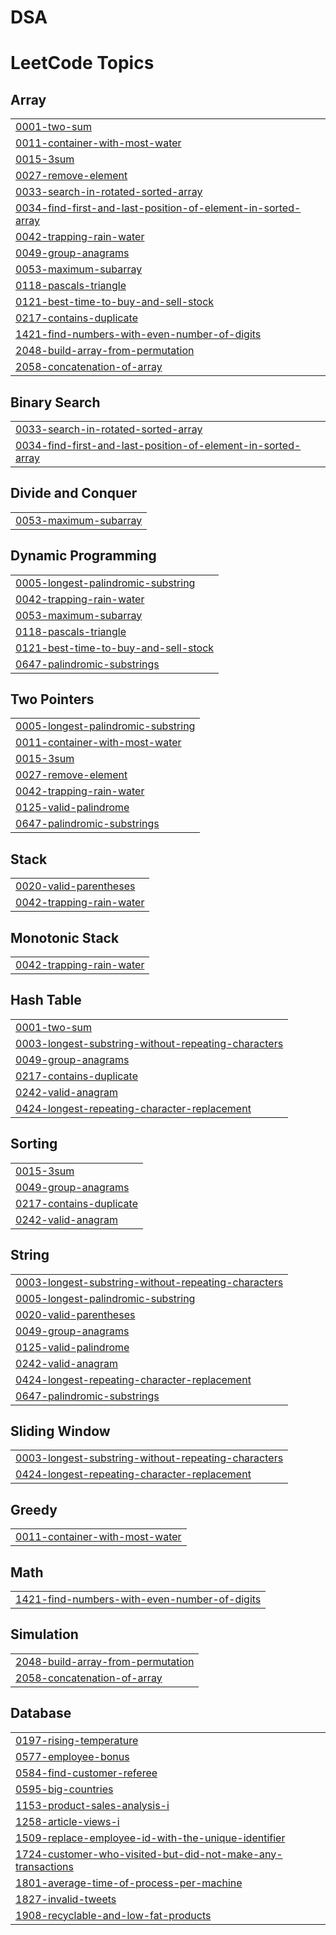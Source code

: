 # DSA
<!---LeetCode Topics Start-->
# LeetCode Topics
## Array
|  |
| ------- |
| [0001-two-sum](https://github.com/SujitYalmar/DSA/tree/master/0001-two-sum) |
| [0011-container-with-most-water](https://github.com/SujitYalmar/DSA/tree/master/0011-container-with-most-water) |
| [0015-3sum](https://github.com/SujitYalmar/DSA/tree/master/0015-3sum) |
| [0027-remove-element](https://github.com/SujitYalmar/DSA/tree/master/0027-remove-element) |
| [0033-search-in-rotated-sorted-array](https://github.com/SujitYalmar/DSA/tree/master/0033-search-in-rotated-sorted-array) |
| [0034-find-first-and-last-position-of-element-in-sorted-array](https://github.com/SujitYalmar/DSA/tree/master/0034-find-first-and-last-position-of-element-in-sorted-array) |
| [0042-trapping-rain-water](https://github.com/SujitYalmar/DSA/tree/master/0042-trapping-rain-water) |
| [0049-group-anagrams](https://github.com/SujitYalmar/DSA/tree/master/0049-group-anagrams) |
| [0053-maximum-subarray](https://github.com/SujitYalmar/DSA/tree/master/0053-maximum-subarray) |
| [0118-pascals-triangle](https://github.com/SujitYalmar/DSA/tree/master/0118-pascals-triangle) |
| [0121-best-time-to-buy-and-sell-stock](https://github.com/SujitYalmar/DSA/tree/master/0121-best-time-to-buy-and-sell-stock) |
| [0217-contains-duplicate](https://github.com/SujitYalmar/DSA/tree/master/0217-contains-duplicate) |
| [1421-find-numbers-with-even-number-of-digits](https://github.com/SujitYalmar/DSA/tree/master/1421-find-numbers-with-even-number-of-digits) |
| [2048-build-array-from-permutation](https://github.com/SujitYalmar/DSA/tree/master/2048-build-array-from-permutation) |
| [2058-concatenation-of-array](https://github.com/SujitYalmar/DSA/tree/master/2058-concatenation-of-array) |
## Binary Search
|  |
| ------- |
| [0033-search-in-rotated-sorted-array](https://github.com/SujitYalmar/DSA/tree/master/0033-search-in-rotated-sorted-array) |
| [0034-find-first-and-last-position-of-element-in-sorted-array](https://github.com/SujitYalmar/DSA/tree/master/0034-find-first-and-last-position-of-element-in-sorted-array) |
## Divide and Conquer
|  |
| ------- |
| [0053-maximum-subarray](https://github.com/SujitYalmar/DSA/tree/master/0053-maximum-subarray) |
## Dynamic Programming
|  |
| ------- |
| [0005-longest-palindromic-substring](https://github.com/SujitYalmar/DSA/tree/master/0005-longest-palindromic-substring) |
| [0042-trapping-rain-water](https://github.com/SujitYalmar/DSA/tree/master/0042-trapping-rain-water) |
| [0053-maximum-subarray](https://github.com/SujitYalmar/DSA/tree/master/0053-maximum-subarray) |
| [0118-pascals-triangle](https://github.com/SujitYalmar/DSA/tree/master/0118-pascals-triangle) |
| [0121-best-time-to-buy-and-sell-stock](https://github.com/SujitYalmar/DSA/tree/master/0121-best-time-to-buy-and-sell-stock) |
| [0647-palindromic-substrings](https://github.com/SujitYalmar/DSA/tree/master/0647-palindromic-substrings) |
## Two Pointers
|  |
| ------- |
| [0005-longest-palindromic-substring](https://github.com/SujitYalmar/DSA/tree/master/0005-longest-palindromic-substring) |
| [0011-container-with-most-water](https://github.com/SujitYalmar/DSA/tree/master/0011-container-with-most-water) |
| [0015-3sum](https://github.com/SujitYalmar/DSA/tree/master/0015-3sum) |
| [0027-remove-element](https://github.com/SujitYalmar/DSA/tree/master/0027-remove-element) |
| [0042-trapping-rain-water](https://github.com/SujitYalmar/DSA/tree/master/0042-trapping-rain-water) |
| [0125-valid-palindrome](https://github.com/SujitYalmar/DSA/tree/master/0125-valid-palindrome) |
| [0647-palindromic-substrings](https://github.com/SujitYalmar/DSA/tree/master/0647-palindromic-substrings) |
## Stack
|  |
| ------- |
| [0020-valid-parentheses](https://github.com/SujitYalmar/DSA/tree/master/0020-valid-parentheses) |
| [0042-trapping-rain-water](https://github.com/SujitYalmar/DSA/tree/master/0042-trapping-rain-water) |
## Monotonic Stack
|  |
| ------- |
| [0042-trapping-rain-water](https://github.com/SujitYalmar/DSA/tree/master/0042-trapping-rain-water) |
## Hash Table
|  |
| ------- |
| [0001-two-sum](https://github.com/SujitYalmar/DSA/tree/master/0001-two-sum) |
| [0003-longest-substring-without-repeating-characters](https://github.com/SujitYalmar/DSA/tree/master/0003-longest-substring-without-repeating-characters) |
| [0049-group-anagrams](https://github.com/SujitYalmar/DSA/tree/master/0049-group-anagrams) |
| [0217-contains-duplicate](https://github.com/SujitYalmar/DSA/tree/master/0217-contains-duplicate) |
| [0242-valid-anagram](https://github.com/SujitYalmar/DSA/tree/master/0242-valid-anagram) |
| [0424-longest-repeating-character-replacement](https://github.com/SujitYalmar/DSA/tree/master/0424-longest-repeating-character-replacement) |
## Sorting
|  |
| ------- |
| [0015-3sum](https://github.com/SujitYalmar/DSA/tree/master/0015-3sum) |
| [0049-group-anagrams](https://github.com/SujitYalmar/DSA/tree/master/0049-group-anagrams) |
| [0217-contains-duplicate](https://github.com/SujitYalmar/DSA/tree/master/0217-contains-duplicate) |
| [0242-valid-anagram](https://github.com/SujitYalmar/DSA/tree/master/0242-valid-anagram) |
## String
|  |
| ------- |
| [0003-longest-substring-without-repeating-characters](https://github.com/SujitYalmar/DSA/tree/master/0003-longest-substring-without-repeating-characters) |
| [0005-longest-palindromic-substring](https://github.com/SujitYalmar/DSA/tree/master/0005-longest-palindromic-substring) |
| [0020-valid-parentheses](https://github.com/SujitYalmar/DSA/tree/master/0020-valid-parentheses) |
| [0049-group-anagrams](https://github.com/SujitYalmar/DSA/tree/master/0049-group-anagrams) |
| [0125-valid-palindrome](https://github.com/SujitYalmar/DSA/tree/master/0125-valid-palindrome) |
| [0242-valid-anagram](https://github.com/SujitYalmar/DSA/tree/master/0242-valid-anagram) |
| [0424-longest-repeating-character-replacement](https://github.com/SujitYalmar/DSA/tree/master/0424-longest-repeating-character-replacement) |
| [0647-palindromic-substrings](https://github.com/SujitYalmar/DSA/tree/master/0647-palindromic-substrings) |
## Sliding Window
|  |
| ------- |
| [0003-longest-substring-without-repeating-characters](https://github.com/SujitYalmar/DSA/tree/master/0003-longest-substring-without-repeating-characters) |
| [0424-longest-repeating-character-replacement](https://github.com/SujitYalmar/DSA/tree/master/0424-longest-repeating-character-replacement) |
## Greedy
|  |
| ------- |
| [0011-container-with-most-water](https://github.com/SujitYalmar/DSA/tree/master/0011-container-with-most-water) |
## Math
|  |
| ------- |
| [1421-find-numbers-with-even-number-of-digits](https://github.com/SujitYalmar/DSA/tree/master/1421-find-numbers-with-even-number-of-digits) |
## Simulation
|  |
| ------- |
| [2048-build-array-from-permutation](https://github.com/SujitYalmar/DSA/tree/master/2048-build-array-from-permutation) |
| [2058-concatenation-of-array](https://github.com/SujitYalmar/DSA/tree/master/2058-concatenation-of-array) |
## Database
|  |
| ------- |
| [0197-rising-temperature](https://github.com/SujitYalmar/DSA/tree/master/0197-rising-temperature) |
| [0577-employee-bonus](https://github.com/SujitYalmar/DSA/tree/master/0577-employee-bonus) |
| [0584-find-customer-referee](https://github.com/SujitYalmar/DSA/tree/master/0584-find-customer-referee) |
| [0595-big-countries](https://github.com/SujitYalmar/DSA/tree/master/0595-big-countries) |
| [1153-product-sales-analysis-i](https://github.com/SujitYalmar/DSA/tree/master/1153-product-sales-analysis-i) |
| [1258-article-views-i](https://github.com/SujitYalmar/DSA/tree/master/1258-article-views-i) |
| [1509-replace-employee-id-with-the-unique-identifier](https://github.com/SujitYalmar/DSA/tree/master/1509-replace-employee-id-with-the-unique-identifier) |
| [1724-customer-who-visited-but-did-not-make-any-transactions](https://github.com/SujitYalmar/DSA/tree/master/1724-customer-who-visited-but-did-not-make-any-transactions) |
| [1801-average-time-of-process-per-machine](https://github.com/SujitYalmar/DSA/tree/master/1801-average-time-of-process-per-machine) |
| [1827-invalid-tweets](https://github.com/SujitYalmar/DSA/tree/master/1827-invalid-tweets) |
| [1908-recyclable-and-low-fat-products](https://github.com/SujitYalmar/DSA/tree/master/1908-recyclable-and-low-fat-products) |
<!---LeetCode Topics End-->
